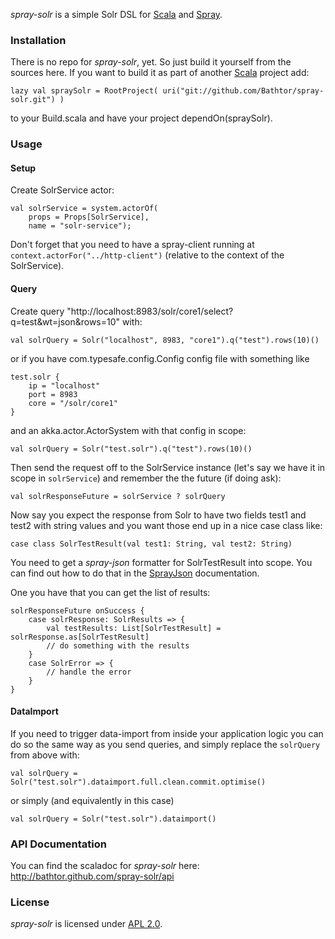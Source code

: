 _spray-solr_ is a simple Solr DSL for [Scala] and [Spray].

### Installation

There is no repo for _spray-solr_, yet.
So just build it yourself from the sources here.
If you want to build it as part of another [Scala] project add:

	lazy val spraySolr = RootProject( uri("git://github.com/Bathtor/spray-solr.git") )

to your Build.scala and have your project dependOn(spraySolr).

### Usage

#### Setup

Create SolrService actor:
 	
 	val solrService = system.actorOf(
 		props = Props[SolrService],
 		name = "solr-service");

Don't forget that you need to have a spray-client running at `context.actorFor("../http-client")` (relative to the context of the SolrService).

#### Query

Create query "http://localhost:8983/solr/core1/select?q=test&wt=json&rows=10" with:

	val solrQuery = Solr("localhost", 8983, "core1").q("test").rows(10)()

or if you have com.typesafe.config.Config config file with something like

	test.solr {
		ip = "localhost"
		port = 8983
		core = "/solr/core1"
	}

and an akka.actor.ActorSystem with that config in scope:

	val solrQuery = Solr("test.solr").q("test").rows(10)()

Then send the request off to the SolrService instance (let's say we have it in scope in `solrService`) and remember the the future (if doing ask):

	val solrResponseFuture = solrService ? solrQuery

Now say you expect the response from Solr to have two fields test1 and test2 with string values and you want those end up in a nice case class like:

	case class SolrTestResult(val test1: String, val test2: String)

You need to get a _spray-json_ formatter for SolrTestResult into scope.
You can find out how to do that in the [SprayJson] documentation.

One you have that you can get the list of results:

	solrResponseFuture onSuccess {
		case solrResponse: SolrResults => {
			val testResults: List[SolrTestResult] = solrResponse.as[SolrTestResult]
			// do something with the results
		}
		case SolrError => {
			// handle the error
		}
	}

#### DataImport

If you need to trigger data-import from inside your application logic you can do so the same way as you send queries, and simply replace the `solrQuery` from above with:

	val solrQuery = Solr("test.solr").dataimport.full.clean.commit.optimise()

or simply (and equivalently in this case)

	val solrQuery = Solr("test.solr").dataimport()

### API Documentation
You can find the scaladoc for _spray-solr_ here:
<http://bathtor.github.com/spray-solr/api>

### License

_spray-solr_ is licensed under [APL 2.0].

   [APL 2.0]: http://www.apache.org/licenses/LICENSE-2.0
   [Scala]: http://www.scala-lang.org/
   [Spray]: http://spray.io/
   [SprayJson]: http://github.com/spray/spray-json
